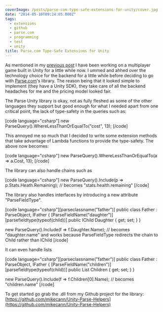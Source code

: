 ```yaml
---
coverImage: /posts/parse-com-type-safe-extensions-for-unity/cover.jpg
date: "2014-05-10T09:24:05.000Z"
tags:
  - extensions
  - github
  - parse.com
  - programming
  - test
  - unity
title: Parse.com Type-Safe Extensions for Unity
---
```


As mentioned in my [previous post](https://www.mikecann.co.uk/games/taming-unity/) I have been working on a multiplayer game built in Unity for a little while now. I ummed and ahhed over the technology choice for the backend for a little while before deciding to go with [Parse.com](https://Parse.com)'s library. The reason being that it looked simple to implement (they have a Unity SDK), they take care of all the backend headaches for me and the pricing model looked fair.

<!-- more -->

The Parse Unity library is okay, not as fully fleshed as some of the other languages they support but good enough for what I needed apart from one critical point, the lack of type-safety in the queries such as:

[code language="csharp"]
new ParseQuery<Armor>().WhereLessThanOrEqualTo("cost", 13);
[/code]

This annoyed me so much that I decided to write some extension methods that take advantage of Lambda functions to provide the type-safety. The above now becomes:

[code language="csharp"]
new ParseQuery<Armor>().WhereLessThanOrEqualTo(a => a.Cost, 13);
[/code]

The library can also handle chains such as

[code language="csharp"]
new ParseQuery<Player>().Include(p => p.Stats.Heath.Remaining); // becomes "stats.health.remaining"
[/code]

The library also handles interfaces by introducing a new attribute "ParseFieldType".

[code language="csharp"][parseclassname("father")]
public class Father : ParseObject, IFather
{
[ParseFieldName("daughter")][parsefieldtype(typeof(child))]
public IChild Daughter { get; set; }
}

new ParseQuery<Father>().Include(f => f.Daughter.Name); // becomes "daughter.name" and works because ParseFieldType redirects the chain to Child rather than IChild
[/code]

It can even handle lists

[code language="csharp"][parseclassname("father")]
public class Father : ParseObject, IFather
{
[ParseFieldName("children")][parsefieldtype(typeof(child))]
public List<IChild> Children { get; set; }
}

new ParseQuery<Father>().Include(f => f.Children[0].Name); // becomes "children.name"
[/code]

To get started go grab the .dll from my Github project for the library: [https://github.com/mikecann/Unity-Parse-Helpers](https://github.com/mikecann/Unity-Parse-Helpers)
